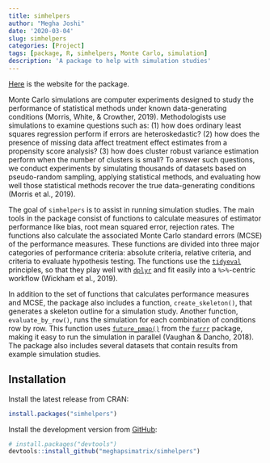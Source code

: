 ```yaml
---
title: simhelpers
author: "Megha Joshi"
date: '2020-03-04'
slug: simhelpers
categories: [Project]
tags: [package, R, simhelpers, Monte Carlo, simulation]
description: 'A package to help with simulation studies'
---
```


[Here](https://meghapsimatrix.github.io/simhelpers/index.html) is the website for the package. 

Monte Carlo simulations are computer experiments designed to study the performance of statistical methods under known data-generating conditions (Morris, White, & Crowther, 2019). Methodologists use simulations to examine questions such as: (1) how does ordinary least squares regression perform if errors are heteroskedastic? (2) how does the presence of missing data affect treatment effect estimates from a propensity score analysis? (3) how does cluster robust variance estimation perform when the number of clusters is small? To answer such questions, we conduct experiments by simulating thousands of datasets based on pseudo-random sampling, applying statistical methods, and evaluating how well those statistical methods recover the true data-generating conditions (Morris et al., 2019).

The goal of `simhelpers` is to assist in running simulation studies. The main tools in the package consist of functions to calculate measures of estimator performance like bias, root mean squared error, rejection rates. The functions also calculate the associated Monte Carlo standard errors (MCSE) of the performance measures. These functions are divided into three major categories of performance criteria: absolute criteria, relative criteria, and criteria to evaluate hypothesis testing. The functions use the [`tidyeval`](https://tidyeval.tidyverse.org/index.html) principles, so that they play well with [`dplyr`](https://dplyr.tidyverse.org/index.html) and fit easily into a `%>%`-centric workflow (Wickham et al., 2019).

In addition to the set of functions that calculates performance measures and MCSE, the package also includes a function, `create_skeleton()`, that generates a skeleton outline for a simulation study. Another function, `evaluate_by_row()`, runs the simulation for each combination of conditions row by row. This function uses [`future_pmap()`](https://davisvaughan.github.io/furrr/reference/future_map2.html) from the [`furrr`](https://davisvaughan.github.io/furrr/) package, making it easy to run the simulation in parallel (Vaughan & Dancho, 2018). The package also includes several datasets that contain results from example simulation studies. 


## Installation

Install the latest release from CRAN:

```r
install.packages("simhelpers")
```


Install the development version from [GitHub](https://github.com/):

``` r
# install.packages("devtools")
devtools::install_github("meghapsimatrix/simhelpers")
```